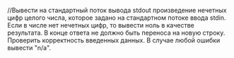 //Вывести на стандартный поток вывода stdout произведение нечетных цифр целого числа, которое задано на стандартном потоке ввода stdin. Если в числе нет нечетных цифр, то вывести ноль в качестве результата. В конце ответа не должно быть переноса на новую строку. Проверить корректность введенных данных. В случае любой ошибки вывести "n/a".
